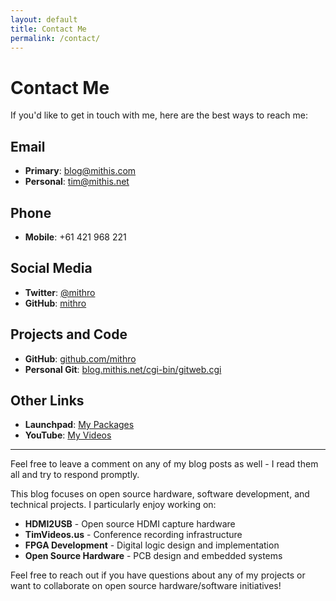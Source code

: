 ```yaml
---
layout: default
title: Contact Me
permalink: /contact/
---
```


# Contact Me

If you'd like to get in touch with me, here are the best ways to reach me:

## Email
- **Primary**: blog@mithis.com
- **Personal**: tim@mithis.net

## Phone
- **Mobile**: +61 421 968 221

## Social Media
- **Twitter**: [@mithro](https://twitter.com/mithro)
- **GitHub**: [mithro](https://github.com/mithro)

## Projects and Code
- **GitHub**: [github.com/mithro](https://github.com/mithro)
- **Personal Git**: [blog.mithis.net/cgi-bin/gitweb.cgi](http://blog.mithis.net/cgi-bin/gitweb.cgi)

## Other Links
- **Launchpad**: [My Packages](https://launchpad.net/~mithro/+archive/ppa)
- **YouTube**: [My Videos](http://www.youtube.com/mithro)

---

Feel free to leave a comment on any of my blog posts as well - I read them all and try to respond promptly.

This blog focuses on open source hardware, software development, and technical projects. I particularly enjoy working on:

- **HDMI2USB** - Open source HDMI capture hardware
- **TimVideos.us** - Conference recording infrastructure
- **FPGA Development** - Digital logic design and implementation
- **Open Source Hardware** - PCB design and embedded systems

Feel free to reach out if you have questions about any of my projects or want to collaborate on open source hardware/software initiatives!